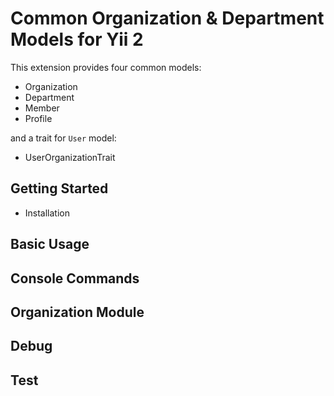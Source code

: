 # Common Organization & Department Models for Yii 2

This extension provides four common models:
- Organization
- Department
- Member
- Profile

and a trait for `User` model:
- UserOrganizationTrait

## Getting Started

- Installation

## Basic Usage

## Console Commands

## Organization Module

## Debug

## Test